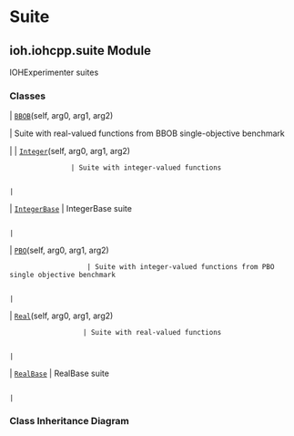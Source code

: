 # Suite

## ioh.iohcpp.suite Module

IOHExperimenter suites

### Classes

| [`BBOB`](api/ioh.iohcpp.suite.BBOB.md#ioh.iohcpp.suite.BBOB)(self, arg0, arg1, arg2)

 | Suite with real-valued functions from BBOB single-objective benchmark

 |
| [`Integer`](api/ioh.iohcpp.suite.Integer.md#ioh.iohcpp.suite.Integer)(self, arg0, arg1, arg2)

                   | Suite with integer-valued functions

                                                                                                                                   |
| [`IntegerBase`](api/ioh.iohcpp.suite.IntegerBase.md#ioh.iohcpp.suite.IntegerBase)
                                       | IntegerBase suite

                                                                                                                                                     |
| [`PBO`](api/ioh.iohcpp.suite.PBO.md#ioh.iohcpp.suite.PBO)(self, arg0, arg1, arg2)

                       | Suite with integer-valued functions from PBO single objective benchmark

                                                                                               |
| [`Real`](api/ioh.iohcpp.suite.Real.md#ioh.iohcpp.suite.Real)(self, arg0, arg1, arg2)

                      | Suite with real-valued functions

                                                                                                                                      |
| [`RealBase`](api/ioh.iohcpp.suite.RealBase.md#ioh.iohcpp.suite.RealBase)
                                          | RealBase suite

                                                                                                                                                        |
### Class Inheritance Diagram
